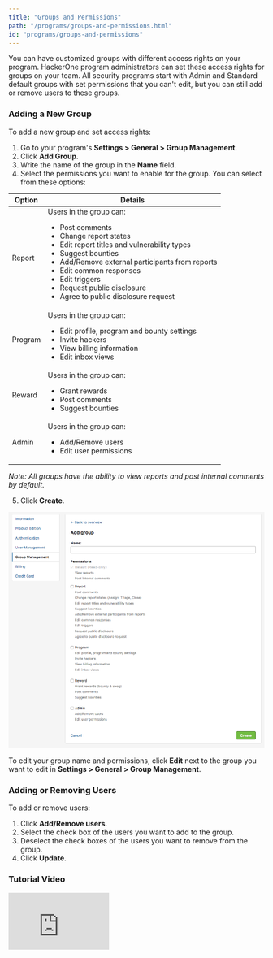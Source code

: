 ```yaml
---
title: "Groups and Permissions"
path: "/programs/groups-and-permissions.html"
id: "programs/groups-and-permissions"
---
```


You can have customized groups with different access rights on your program. HackerOne program administrators can set these access rights for groups on your team. All security programs start with Admin and Standard default groups with set permissions that you can't edit, but you can still add or remove users to these groups.

### Adding a New Group
To add a new group and set access rights:
1. Go to your program's **Settings > General > Group Management**.
2. Click **Add Group**.
3. Write the name of the group in the **Name** field.
4. Select the permissions you want to enable for the group. You can select from these options:

Option | Details
------ | ------
Report | Users in the group can: <ul><li>Post comments</li><li>Change report states</li><li>Edit report titles and vulnerability types</li><li>Suggest bounties</li><li>Add/Remove external participants from reports</li><li>Edit common responses</li><li>Edit triggers</li><li>Request public disclosure</li><li>Agree to public disclosure request</li>
Program | Users in the group can: <ul><li>Edit profile, program and bounty settings</li><li>Invite hackers</li><li>View billing information</li><li>Edit inbox views</li>
Reward | Users in the group can: <ul><li>Grant rewards</li><li>Post comments</li><li>Suggest bounties</li>
Admin | Users in the group can: <ul><li>Add/Remove users</li><li>Edit user permissions</li>

*Note: All groups have the ability to view reports and post internal comments by default.*

5. Click **Create**.

![user group](./images/user-group.png)

To edit your group name and permissions, click **Edit** next to the group you want to edit in **Settings > General > Group Management**.

### Adding or Removing Users 
To add or remove users:
1. Click **Add/Remove users**.
2. Select the check box of the users you want to add to the group.
3. Deselect the check boxes of the users you want to remove from the group.
3. Click **Update**.  

### Tutorial Video
<iframe id="ytplayer" type="text/html" width="198" height="112" src="https://www.youtube-nocookie.com/embed/4yQnKcBWIjI?rel=0&autoplay=0&origin={{ site.url }}" frameborder="0"></iframe>
